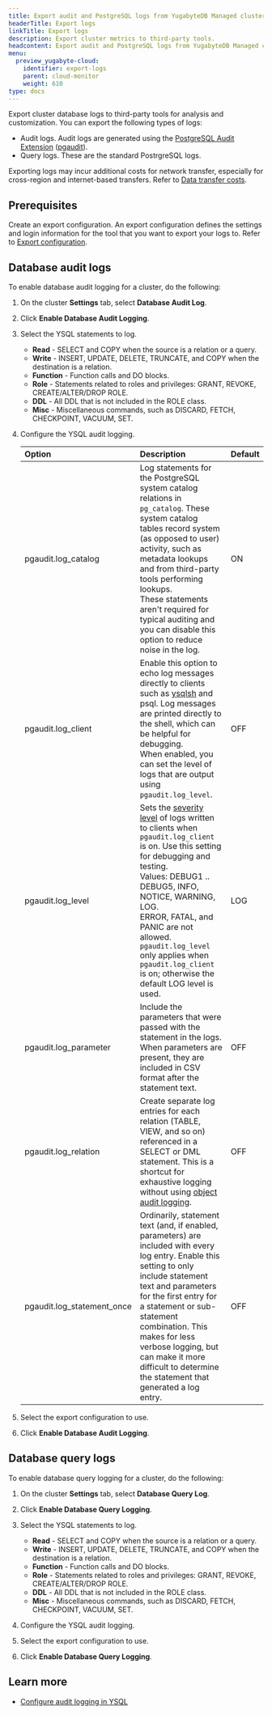 ```yaml
---
title: Export audit and PostgreSQL logs from YugabyteDB Managed clusters
headerTitle: Export logs
linkTitle: Export logs
description: Export cluster metrics to third-party tools.
headcontent: Export audit and PostgreSQL logs from YugabyteDB Managed clusters
menu:
  preview_yugabyte-cloud:
    identifier: export-logs
    parent: cloud-monitor
    weight: 610
type: docs
---
```


Export cluster database logs to third-party tools for analysis and customization. You can export the following types of logs:

- Audit logs. Audit logs are generated using the [PostgreSQL Audit Extension](https://www.pgaudit.org/#) ([pgaudit](https://github.com/pgaudit/pgaudit/blob/1.3.2/README.md)).
- Query logs. These are the standard PostrgreSQL logs.

Exporting logs may incur additional costs for network transfer, especially for cross-region and internet-based transfers. Refer to [Data transfer costs](../../cloud-admin/cloud-billing-costs/#data-transfer-costs).

## Prerequisites

Create an export configuration. An export configuration defines the settings and login information for the tool that you want to export your logs to. Refer to [Export configuration](../metrics-export/#export-configuration).

## Database audit logs

To enable database audit logging for a cluster, do the following:

1. On the cluster **Settings** tab, select **Database Audit Log**.
1. Click **Enable Database Audit Logging**.
1. Select the YSQL statements to log.

    - **Read** - SELECT and COPY when the source is a relation or a query.
    - **Write** - INSERT, UPDATE, DELETE, TRUNCATE, and COPY when the destination is a relation.
    - **Function** - Function calls and DO blocks.
    - **Role** - Statements related to roles and privileges: GRANT, REVOKE, CREATE/ALTER/DROP ROLE.
    - **DDL** - All DDL that is not included in the ROLE class.
    - **Misc** - Miscellaneous commands, such as DISCARD, FETCH, CHECKPOINT, VACUUM, SET.

1. Configure the YSQL audit logging.

    | Option | Description | Default |
    | :----- | :----- | :------ |
    | pgaudit.log_catalog | Log statements for the PostgreSQL system catalog relations in `pg_catalog`. These system catalog tables record system (as opposed to user) activity, such as metadata lookups and from third-party tools performing lookups.<br>These statements aren't required for typical auditing and you can disable this option to reduce noise in the log. | ON |
    | pgaudit.log_client | Enable this option to echo log messages directly to clients such as [ysqlsh](../../../admin/ysqlsh/) and psql. Log messages are printed directly to the shell, which can be helpful for debugging.<br>When enabled, you can set the level of logs that are output using `pgaudit.log_level`. | OFF |
    | pgaudit.log_level | Sets the [severity level](https://www.postgresql.org/docs/16/runtime-config-logging.html#RUNTIME-CONFIG-SEVERITY-LEVELS) of logs written to clients when `pgaudit.log_client` is on. Use this setting for debugging and testing.<br>Values: DEBUG1 .. DEBUG5, INFO, NOTICE, WARNING, LOG.<br>ERROR, FATAL, and PANIC are not allowed.<br>`pgaudit.log_level` only applies when `pgaudit.log_client` is on; otherwise the default LOG level is used. | LOG |
    | pgaudit.log_parameter | Include the parameters that were passed with the statement in the logs. When parameters are present, they are included in CSV format after the statement text. | OFF |
    | pgaudit.log_relation | Create separate log entries for each relation (TABLE, VIEW, and so on) referenced in a SELECT or DML statement. This is a shortcut for exhaustive logging without using [object audit logging](../../../secure/audit-logging/object-audit-logging-ysql/). | OFF |
    | pgaudit.log_statement_once | Ordinarily, statement text (and, if enabled, parameters) are included with every log entry. Enable this setting to only include statement text and parameters for the first entry for a statement or sub-statement combination. This makes for less verbose logging, but can make it more difficult to determine the statement that generated a log entry. | OFF |

1. Select the export configuration to use.

1. Click **Enable Database Audit Logging**.

## Database query logs

To enable database query logging for a cluster, do the following:

1. On the cluster **Settings** tab, select **Database Query Log**.
1. Click **Enable Database Query Logging**.
1. Select the YSQL statements to log.

    - **Read** - SELECT and COPY when the source is a relation or a query.
    - **Write** - INSERT, UPDATE, DELETE, TRUNCATE, and COPY when the destination is a relation.
    - **Function** - Function calls and DO blocks.
    - **Role** - Statements related to roles and privileges: GRANT, REVOKE, CREATE/ALTER/DROP ROLE.
    - **DDL** - All DDL that is not included in the ROLE class.
    - **Misc** - Miscellaneous commands, such as DISCARD, FETCH, CHECKPOINT, VACUUM, SET.

1. Configure the YSQL audit logging.

1. Select the export configuration to use.

1. Click **Enable Database Query Logging**.

## Learn more

- [Configure audit logging in YSQL](../../../secure/audit-logging/audit-logging-ysql/)